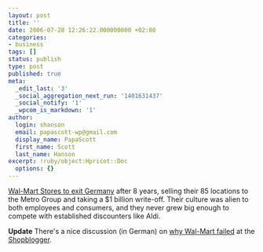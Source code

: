 ```yaml
---
layout: post
title: ''
date: 2006-07-28 12:26:22.000000000 +02:00
categories:
- business
tags: []
status: publish
type: post
published: true
meta:
  _edit_last: '3'
  _social_aggregation_next_run: '1401631437'
  _social_notify: '1'
  _wpcom_is_markdown: '1'
author:
  login: shanson
  email: papascott-wp@gmail.com
  display_name: PapaScott
  first_name: Scott
  last_name: Hanson
excerpt: !ruby/object:Hpricot::Doc
  options: {}
---
```

<p><a href="http://www.marketwatch.com/News/Story/Story.aspx?guid=%7BDD36AF44%2D9E8D%2D413A%2DBE18%2D3CEAB8861FB5%7D">Wal-Mart Stores to exit Germany</a> after 8 years, selling their 85 locations to the Metro Group and taking a $1 billion write-off. Their culture was alien to both employees and consumers, and they never grew big enough to compete with established discounters like Aldi.</p>
<p><strong>Update</strong> There's a nice discussion (in German) on <a href="http://www.shopblogger.de/blog/archives/3922-Wal-Mart-zieht-sich-aus-Deutschland-zurueck.html">why Wal-Mart failed</a> at the <a href="http://www.shopblogger.de/blog/">Shopblogger</a>.</p>

